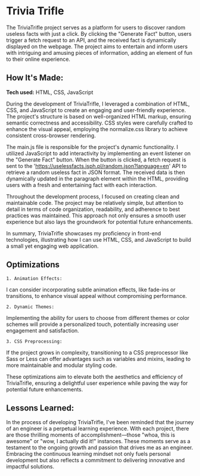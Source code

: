 # Trivia Trifle
The TriviaTrifle project serves as a platform for users to discover random useless facts with just a click. By clicking the "Generate Fact" button, users trigger a fetch request to an API, and the received fact is dynamically displayed on the webpage. The project aims to entertain and inform users with intriguing and amusing pieces of information, adding an element of fun to their online experience.

## How It's Made:

**Tech used:** HTML, CSS, JavaScript

During the development of TriviaTrifle, I leveraged a combination of HTML, CSS, and JavaScript to create an engaging and user-friendly experience. The project's structure is based on well-organized HTML markup, ensuring semantic correctness and accessibility. CSS styles were carefully crafted to enhance the visual appeal, employing the normalize.css library to achieve consistent cross-browser rendering.

The main.js file is responsible for the project's dynamic functionality. I utilized JavaScript to add interactivity by implementing an event listener on the "Generate Fact" button. When the button is clicked, a fetch request is sent to the 'https://uselessfacts.jsph.pl/random.json?language=en' API to retrieve a random useless fact in JSON format. The received data is then dynamically updated in the paragraph element within the HTML, providing users with a fresh and entertaining fact with each interaction.

Throughout the development process, I focused on creating clean and maintainable code. The project may be relatively simple, but attention to detail in terms of code organization, readability, and adherence to best practices was maintained. This approach not only ensures a smooth user experience but also lays the groundwork for potential future enhancements.

In summary, TriviaTrifle showcases my proficiency in front-end technologies, illustrating how I can use HTML, CSS, and JavaScript to build a small yet engaging web application.

## Optimizations
    1. Animation Effects:
I can consider incorporating subtle animation effects, like fade-ins or transitions, to enhance visual appeal without compromising performance.

    2. Dynamic Themes:
Implementing the ability for users to choose from different themes or color schemes will provide a personalized touch, potentially increasing user engagement and satisfaction.

    3. CSS Preprocessing:
If the project grows in complexity, transitioning to a CSS preprocessor like Sass or Less can offer advantages such as variables and mixins, leading to more maintainable and modular styling code.

These optimizations aim to elevate both the aesthetics and efficiency of TriviaTrifle, ensuring a delightful user experience while paving the way for potential future enhancements.

## Lessons Learned:

In the process of developing TriviaTrifle, I've been reminded that the journey of an engineer is a perpetual learning experience. With each project, there are those thrilling moments of accomplishment—those "whoa, this is awesome" or "wow, I actually did it!" instances. These moments serve as a testament to the ongoing growth and passion that drives me as an engineer. Embracing the continuous learning mindset not only fuels personal development but also reflects a commitment to delivering innovative and impactful solutions.
